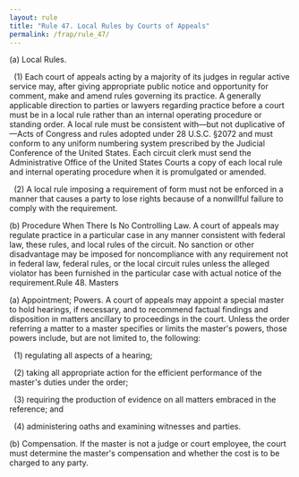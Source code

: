 ```yaml
---
layout: rule
title: "Rule 47. Local Rules by Courts of Appeals"
permalink: /frap/rule_47/
---
```


(a) Local Rules.


&nbsp;&nbsp;(1) Each court of appeals acting by a majority of its judges in regular active service may, after giving appropriate public notice and opportunity for comment, make and amend rules governing its practice. A generally applicable direction to parties or lawyers regarding practice before a court must be in a local rule rather than an internal operating procedure or standing order. A local rule must be consistent with—but not duplicative of—Acts of Congress and rules adopted under 28 U.S.C. §2072 and must conform to any uniform numbering system prescribed by the Judicial Conference of the United States. Each circuit clerk must send the Administrative Office of the United States Courts a copy of each local rule and internal operating procedure when it is promulgated or amended.


&nbsp;&nbsp;(2) A local rule imposing a requirement of form must not be enforced in a manner that causes a party to lose rights because of a nonwillful failure to comply with the requirement.


(b) Procedure When There Is No Controlling Law. A court of appeals may regulate practice in a particular case in any manner consistent with federal law, these rules, and local rules of the circuit. No sanction or other disadvantage may be imposed for noncompliance with any requirement not in federal law, federal rules, or the local circuit rules unless the alleged violator has been furnished in the particular case with actual notice of the requirement.Rule 48. Masters


(a) Appointment; Powers. A court of appeals may appoint a special master to hold hearings, if necessary, and to recommend factual findings and disposition in matters ancillary to proceedings in the court. Unless the order referring a matter to a master specifies or limits the master's powers, those powers include, but are not limited to, the following:


&nbsp;&nbsp;(1) regulating all aspects of a hearing;


&nbsp;&nbsp;(2) taking all appropriate action for the efficient performance of the master's duties under the order;


&nbsp;&nbsp;(3) requiring the production of evidence on all matters embraced in the reference; and


&nbsp;&nbsp;(4) administering oaths and examining witnesses and parties.


(b) Compensation. If the master is not a judge or court employee, the court must determine the master's compensation and whether the cost is to be charged to any party.